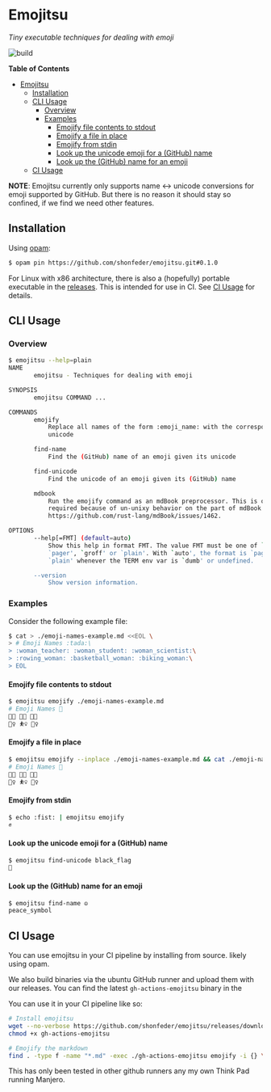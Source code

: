 # Emojitsu

_Tiny executable techniques for dealing with emoji_

![build](https://github.com/shonfeder/emojitsu/workflows/build/badge.svg)

<!-- markdown-toc start - Don't edit this section. Run M-x markdown-toc-refresh-toc -->
**Table of Contents**

- [Emojitsu](#emojitsu)
    - [Installation](#installation)
    - [CLI Usage](#cli-usage)
        - [Overview](#overview)
        - [Examples](#examples)
            - [Emojify file contents to stdout](#emojify-file-contents-to-stdout)
            - [Emojify a file in place](#emojify-a-file-in-place)
            - [Emojify from stdin](#emojify-from-stdin)
            - [Look up the unicode emoji for a (GitHub) name](#look-up-the-unicode-emoji-for-a-github-name)
            - [Look up the (GitHub) name for an emoji](#look-up-the-github-name-for-an-emoji)
    - [CI Usage](#ci-usage)

<!-- markdown-toc end -->

**NOTE**: Emojitsu currently only supports name <-> unicode conversions for emoji
supported by GitHub. But there is no reason it should stay so confined, if we
find we need other features.

## Installation

Using [opam](https://opam.ocaml.org/doc/Install.html):

<!-- $MDX skip -->
```sh
$ opam pin https://github.com/shonfeder/emojitsu.git#0.1.0
```

For Linux with x86 architecture, there is also a (hopefully) portable executable
in the [releases](https://github.com/shonfeder/emojitsu/releases). This is
intended for use in CI. See [CI Usage](#ci-usage) for details.

## CLI Usage

### Overview

```sh
$ emojitsu --help=plain
NAME
       emojitsu - Techniques for dealing with emoji

SYNOPSIS
       emojitsu COMMAND ...

COMMANDS
       emojify
           Replace all names of the form :emoji_name: with the corresponding
           unicode

       find-name
           Find the (GitHub) name of an emoji given its unicode

       find-unicode
           Find the unicode of an emoji given its (GitHub) name

       mdbook
           Run the emojify command as an mdBook preprocessor. This is only
           required because of un-unixy behavior on the part of mdBook. See
           https://github.com/rust-lang/mdBook/issues/1462.

OPTIONS
       --help[=FMT] (default=auto)
           Show this help in format FMT. The value FMT must be one of `auto',
           `pager', `groff' or `plain'. With `auto', the format is `pager` or
           `plain' whenever the TERM env var is `dumb' or undefined.

       --version
           Show version information.

```

### Examples

Consider the following example file:

```sh
$ cat > ./emoji-names-example.md <<EOL \
> # Emoji Names :tada:\
> :woman_teacher: :woman_student: :woman_scientist:\
> :rowing_woman: :basketball_woman: :biking_woman:\
> EOL
```

#### Emojify file contents to stdout

```sh
$ emojitsu emojify ./emoji-names-example.md
# Emoji Names 🎉
👩‍🏫 👩‍🎓 👩‍🔬
🚣‍♀ ⛹‍♀ 🚴‍♀

```

#### Emojify a file in place

```sh
$ emojitsu emojify --inplace ./emoji-names-example.md && cat ./emoji-names-example.md
# Emoji Names 🎉
👩‍🏫 👩‍🎓 👩‍🔬
🚣‍♀ ⛹‍♀ 🚴‍♀
```

#### Emojify from stdin

```sh
$ echo :fist: | emojitsu emojify
✊
```

#### Look up the unicode emoji for a (GitHub) name

```sh
$ emojitsu find-unicode black_flag
🏴
```

#### Look up the (GitHub) name for an emoji

```sh
$ emojitsu find-name ☮
peace_symbol
```

## CI Usage

You can use emojitsu in your CI pipeline by installing from source. likely using
opam.

We also build binaries via the ubuntu GitHub runner and upload them with our
releases. You can find the latest `gh-actions-emojitsu` binary in the

You can use it in your CI pipeline like so:

<!-- $MDX skip -->
```sh
# Install emojitsu
wget --no-verbose https://github.com/shonfeder/emojitsu/releases/download/0.1.0/gh-actions-emojitsu
chmod +x gh-actions-emojitsu

# Emojify the markdown
find . -type f -name "*.md" -exec ./gh-actions-emojitsu emojify -i {} \;
```

This has only been tested in other github runners any my own Think Pad running
Manjero.
